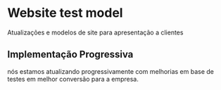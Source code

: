 # Website test model

Atualizações e modelos de site para apresentação a clientes

## Implementação Progressiva

nós estamos atualizando progressivamente com melhorias em base de testes em melhor conversão para a empresa.
